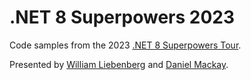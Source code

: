 # .NET 8 Superpowers 2023

Code samples from the 2023 [.NET 8 Superpowers Tour](https://www.ssw.com.au/events/net-superpowers-tour).

Presented by [William Liebenberg](https://ssw.com.au/people/william-liebenberg/) and [Daniel Mackay](https://ssw.com.au/people/daniel-mackay/).
